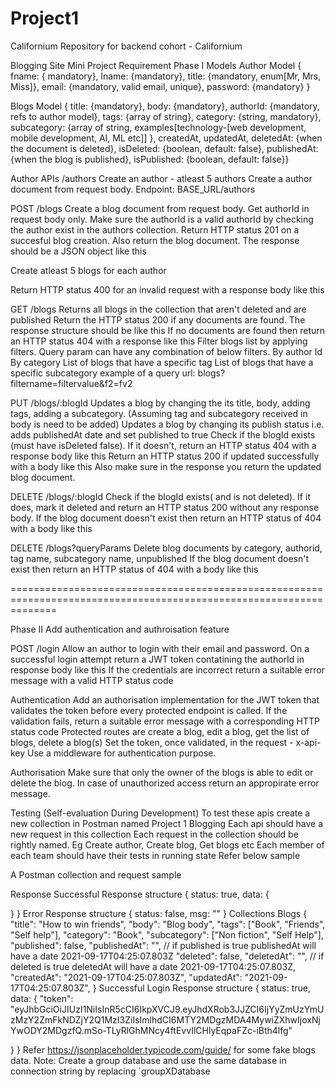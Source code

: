 # Project1

Californium
Repository for backend cohort - Californium

Blogging Site Mini Project Requirement
Phase I
Models
Author Model
{ fname: { mandatory}, lname: {mandatory}, title: {mandatory, enum[Mr, Mrs, Miss]}, email: {mandatory, valid email, unique}, password: {mandatory} }

Blogs Model
{ title: {mandatory}, body: {mandatory}, authorId: {mandatory, refs to author model}, tags: {array of string}, category: {string, mandatory}, subcategory: {array of string, examples[technology-[web development, mobile development, AI, ML etc]] }, createdAt, updatedAt, deletedAt: {when the document is deleted}, isDeleted: {boolean, default: false}, publishedAt: {when the blog is published}, isPublished: {boolean, default: false}}

Author APIs /authors
Create an author - atleast 5 authors
Create a author document from request body. Endpoint: BASE_URL/authors

POST /blogs
Create a blog document from request body. Get authorId in request body only.
Make sure the authorId is a valid authorId by checking the author exist in the authors collection.
Return HTTP status 201 on a succesful blog creation. Also return the blog document. The response should be a JSON object like this

Create atleast 5 blogs for each author

Return HTTP status 400 for an invalid request with a response body like this

GET /blogs
Returns all blogs in the collection that aren't deleted and are published
Return the HTTP status 200 if any documents are found. The response structure should be like this
If no documents are found then return an HTTP status 404 with a response like this
Filter blogs list by applying filters. Query param can have any combination of below filters.
By author Id
By category
List of blogs that have a specific tag
List of blogs that have a specific subcategory example of a query url: blogs?filtername=filtervalue&f2=fv2


PUT /blogs/:blogId
Updates a blog by changing the its title, body, adding tags, adding a subcategory. (Assuming tag and subcategory received in body is need to be added)
Updates a blog by changing its publish status i.e. adds publishedAt date and set published to true
Check if the blogId exists (must have isDeleted false). If it doesn't, return an HTTP status 404 with a response body like this
Return an HTTP status 200 if updated successfully with a body like this
Also make sure in the response you return the updated blog document.

DELETE /blogs/:blogId
Check if the blogId exists( and is not deleted). If it does, mark it deleted and return an HTTP status 200 without any response body.
If the blog document doesn't exist then return an HTTP status of 404 with a body like this


DELETE /blogs?queryParams
Delete blog documents by category, authorid, tag name, subcategory name, unpublished
If the blog document doesn't exist then return an HTTP status of 404 with a body like this

====================================================================================================================

Phase II
Add authentication and authroisation feature

POST /login
Allow an author to login with their email and password. On a successful login attempt return a JWT token contatining the authorId in response body like this
If the credentials are incorrect return a suitable error message with a valid HTTP status code

Authentication
Add an authorisation implementation for the JWT token that validates the token before every protected endpoint is called. If the validation fails, return a suitable error message with a corresponding HTTP status code
Protected routes are create a blog, edit a blog, get the list of blogs, delete a blog(s)
Set the token, once validated, in the request - x-api-key
Use a middleware for authentication purpose.

Authorisation
Make sure that only the owner of the blogs is able to edit or delete the blog.
In case of unauthorized access return an appropirate error message.


Testing (Self-evaluation During Development)
To test these apis create a new collection in Postman named Project 1 Blogging
Each api should have a new request in this collection
Each request in the collection should be rightly named. Eg Create author, Create blog, Get blogs etc
Each member of each team should have their tests in running state
Refer below sample

A Postman collection and request sample

Response
Successful Response structure
{
  status: true,
  data: {

  }
}
Error Response structure
{
  status: false,
  msg: ""
}
Collections
Blogs
{
  "title": "How to win friends",
  "body": "Blog body",
  "tags": ["Book", "Friends", "Self help"],
  "category": "Book",
  "subcategory": ["Non fiction", "Self Help"],
  "published": false,
  "publishedAt": "", // if published is true publishedAt will have a date 2021-09-17T04:25:07.803Z
  "deleted": false,
  "deletedAt": "", // if deleted is true deletedAt will have a date 2021-09-17T04:25:07.803Z,
  "createdAt": "2021-09-17T04:25:07.803Z",
  "updatedAt": "2021-09-17T04:25:07.803Z",
}
Successful Login Response structure
{
  status: true,
  data: {
   "token": "eyJhbGciOiJIUzI1NiIsInR5cCI6IkpXVCJ9.eyJhdXRob3JJZCI6IjYyZmUzYmUzMzY2ZmFkNDZjY2Q1MzI3ZiIsImlhdCI6MTY2MDgzMDA4MywiZXhwIjoxNjYwODY2MDgzfQ.mSo-TLyRlGhMNcy4ftEvvIlCHlyEqpaFZc-iBth4lfg"

  }
}
Refer https://jsonplaceholder.typicode.com/guide/ for some fake blogs data.
Note: Create a group database and use the same database in connection string by replacing `groupXDatabase

